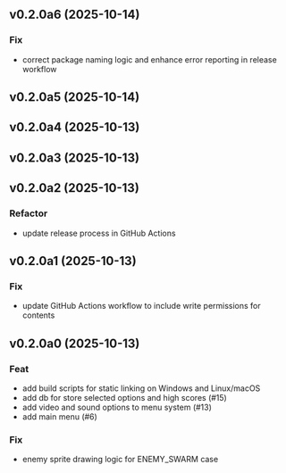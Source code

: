 ## v0.2.0a6 (2025-10-14)

### Fix

- correct package naming logic and enhance error reporting in release workflow

## v0.2.0a5 (2025-10-14)

## v0.2.0a4 (2025-10-13)

## v0.2.0a3 (2025-10-13)

## v0.2.0a2 (2025-10-13)

### Refactor

- update release process in GitHub Actions

## v0.2.0a1 (2025-10-13)

### Fix

- update GitHub Actions workflow to include write permissions for contents

## v0.2.0a0 (2025-10-13)

### Feat

- add build scripts for static linking on Windows and Linux/macOS
- add db for store selected options and high scores (#15)
- add video and sound options to menu system (#13)
- add main menu (#6)

### Fix

-  enemy sprite drawing logic for ENEMY_SWARM case
